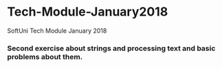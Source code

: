 # Tech-Module-January2018
SoftUni Tech Module January 2018
<h3> Second exercise about strings and processing text and basic problems about them. </h3>
